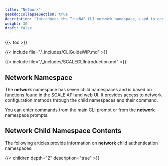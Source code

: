 ```yaml
---
title: "Network"
geekdocCollapseSection: true
description: "Introduces the TrueNAS CLI network namespace, used to configure network settings found in the API and web UI." 
weight: 30
draft: false
---
```


{{< toc >}}



{{< include file="/_includes/CLIGuideWIP.md" >}}

{{< include file="/_includes/SCALECLIIntroduction.md" >}}

## Network Namespace

The **network** namespace has seven child namespaces and is based on functions found in the SCALE API and web UI. 
It provides access to network configuration methods through the child namespaces and their command.

You can enter commands from the main CLI prompt or from the **network** namespace prompts.

## Network Child Namespace Contents
The following articles provide information on **network** child authentication namespaces:

{{< children depth="2" description="true" >}}

